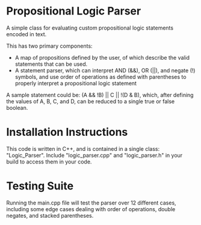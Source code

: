 # Propositional Logic Parser
A simple class for evaluating custom propositional logic statements encoded in text.

This has two primary components:
  - A map of propositions defined by the user, of which describe the valid statements that can be used.
  - A statement parser, which can interpret AND (&&), OR (||), and negate (!) symbols, and use order of operations as defined with parentheses to properly interpret a propositional logic statement

A sample statement could be: (A && !B) || C || !(D & B),
  which, after defining the values of A, B, C, and D, can be reduced to a single true or false boolean.


# Installation Instructions
This code is written in C++, and is contained in a single class: "Logic_Parser". Include "logic_parser.cpp" and "logic_parser.h" in your build to access them in your code.


# Testing Suite
Running the main.cpp file will test the parser over 12 different cases, including some edge cases dealing with order of operations, double negates, and stacked parentheses.
